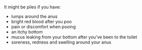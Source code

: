 It might be piles if you have:

- lumps around the anus
- bright red blood after you poo
- pain or discomfort when pooing
- an itchy bottom
- mucus leaking from your bottom after you’ve been to the toilet
- soreness, redness and swelling around your anus
